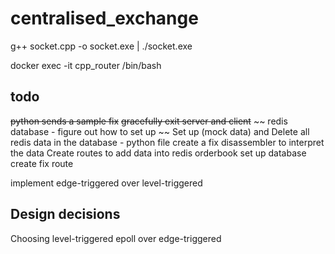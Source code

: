 # centralised_exchange
g++ socket.cpp -o socket.exe | ./socket.exe

docker exec -it cpp_router /bin/bash

## todo
~~python sends a sample fix~~
~~gracefully exit server and client~~
~~ redis database - figure out how to set up ~~
Set up (mock data) and Delete all redis data in the database - python file
create a fix disassembler to interpret the data
Create routes to add data into redis orderbook
set up database
create fix route 

implement edge-triggered over level-triggered
## Design decisions

Choosing level-triggered epoll over edge-triggered 
